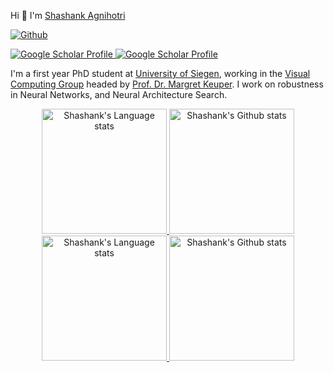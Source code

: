 Hi 👋 I'm [Shashank Agnihotri](https://www.vc.informatik.uni-siegen.de/en/agnihotri-shashank)

[![Github](https://img.shields.io/github/followers/shashankskagnihotri?label=Follow&style=social)](https://github.com/shashankskagnihotri)
<!-- Social button 1 -->
<!-- Light Mode -->
<div>
<a href="https://scholar.google.com/citations?user=vhm_xu8AAAAJ&hl=en)#gh-light-mode-only">
<img src="https://img.shields.io/endpoint?url=https://scholar.google.com/citations?user=vhm_xu8AAAAJ&hl=en&style=social&logo=#4285F4" alt="Google Scholar Profile">
</a>
<!-- Dark Mode -->
<a href="https://scholar.google.com/citations?user=vhm_xu8AAAAJ&hl=en#gh-dark-mode-only">
<img src="https://img.shields.io/endpoint?url=https://scholar.google.com/citations?user=vhm_xu8AAAAJ&hl=en&style=social&logo=#4285F4" alt="Google Scholar Profile">
</a>

I'm a first year PhD student at [University of Siegen](https://www.uni-siegen.de/start/), working in the [Visual Computing Group](https://www.vc.informatik.uni-siegen.de/en/home) headed by [Prof. Dr. Margret Keuper](https://www.vc.informatik.uni-siegen.de/en/keuper-margret). I work on robustness in Neural Networks, and Neural Architecture Search.
<!-- Light Mode -->
<div align="center"> 
<a href="https://github.com/anuraghazra/github-readme-stats#gh-light-mode-only">
<img height=200 src="https://github-readme-stats-git-masterrstaa-rickstaa.vercel.app/api/top-langs/?username=shashankskagnihotri&layout=compact&langs_count=10&hide_border=true&role=owner,collaborator&theme=transparent#gh-light-mode-only" alt="Shashank's Language stats" />
</a>
<a href="https://github.com/anuraghazra/github-readme-stats#gh-light-mode-only">
<img height=200 src="https://github-readme-stats-git-masterrstaa-rickstaa.vercel.app/api?username=shashankskagnihotri&show_icons=true&count_private=true&line_height=28&hide_border=true&card_width=450&include_all_commits=true&role=owner,collaborator&exclude_repo=github-readme-stats&theme=transparent#gh-light-mode-only" alt="Shashank's Github stats" />
</a>
</div>

<!-- Dark Mode -->
<div align="center"> 
<a href="https://github.com/anuraghazra/github-readme-stats#gh-dark-mode-only">
<img height=200 src="https://github-readme-stats-git-masterrstaa-rickstaa.vercel.app/api/top-langs/?username=shashankskagnihotri&layout=compact&langs_count=10&hide_border=true&role=owner,collaborator&theme=transparent#gh-dark-mode-only" alt="Shashank's Language stats" />
</a>
<a href="https://github.com/anuraghazra/github-readme-stats#gh-dark-mode-only">
<img height=200 src="https://github-readme-stats-git-masterrstaa-rickstaa.vercel.app/api?username=shashankskagnihotri&show_icons=true&count_private=true&line_height=28&hide_border=true&card_width=450&include_all_commits=true&role=owner,collaborator&exclude_repo=github-readme-stats&theme=transparent#gh-dark-mode-only" alt="Shashank's Github stats" />
</a>
</div>
<!--
**shashankskagnihotri/shashankskagnihotri** is a ✨ _special_ ✨ repository because its `README.md` (this file) appears on your GitHub profile.

Here are some ideas to get you started:

- 🔭 I’m currently working on ...
- 🌱 I’m currently learning ...
- 👯 I’m looking to collaborate on ...
- 🤔 I’m looking for help with ...
- 💬 Ask me about ...
- 📫 How to reach me: ...
- 😄 Pronouns: ...
- ⚡ Fun fact: ...
### Hi there 👋
--> 
